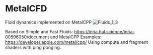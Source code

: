 # MetalCFD
Fluid dynamics implemented on MetalCPP
![Fluids_1_3](https://github.com/felipunky/CFDMetalCPP/assets/21000020/1c0af64b-e64d-46b5-bc93-bd0665bf94a4)

Based on Simple and Fast Fluids: https://inria.hal.science/inria-00596050/document and MetalCPP Examples: https://developer.apple.com/metal/cpp/
Using compute and fragment shaders with ping ponging. 

